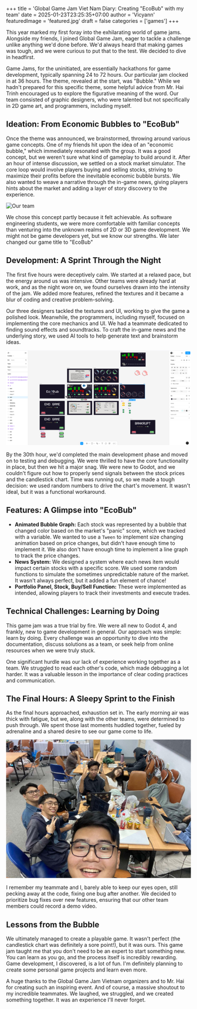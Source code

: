 +++
title = 'Global Game Jam Viet Nam Diary: Creating "EcoBub" with my team'
date = 2025-01-23T23:25:35+07:00
author = 'Vicyann'
featuredImage = 'featured.jpg'
draft = false
categories = ['games']
+++

This year marked my first foray into the exhilarating world of game jams. Alongside my friends, I joined Global Game Jam, eager to tackle a challenge unlike anything we'd done before. We'd always heard that making games was tough, and we were curious to put that to the test. We decided to dive in headfirst.

Game Jams, for the uninitiated, are essentially hackathons for game development, typically spanning 24 to 72 hours. Our particular jam clocked in at 36 hours. The theme, revealed at the start, was "Bubble." While we hadn't prepared for this specific theme, some helpful advice from Mr. Hai Trinh encouraged us to explore the figurative meaning of the word. Our team consisted of graphic designers, who were talented but not specifically in 2D game art, and programmers, including myself.

## Ideation: From Economic Bubbles to "EcoBub"

Once the theme was announced, we brainstormed, throwing around various game concepts. One of my friends hit upon the idea of an "economic bubble," which immediately resonated with the group. It was a good concept, but we weren't sure what kind of gameplay to build around it. After an hour of intense discussion, we settled on a stock market simulator. The core loop would involve players buying and selling stocks, striving to maximize their profits before the inevitable economic bubble bursts. We also wanted to weave a narrative through the in-game news, giving players hints about the market and adding a layer of story discovery to the experience.

![Our team](team.jpg)

We chose this concept partly because it felt achievable. As software engineering students, we were more comfortable with familiar concepts than venturing into the unknown realms of 2D or 3D game development. We might not be game developers yet, but we know our strengths. We later changed our game title to "EcoBub"

## Development: A Sprint Through the Night

The first five hours were deceptively calm. We started at a relaxed pace, but the energy around us was intensive. Other teams were already hard at work, and as the night wore on, we found ourselves drawn into the intensity of the jam. We added more features, refined the textures and it became a blur of coding and creative problem-solving.

Our three designers tackled the textures and UI, working to give the game a polished look. Meanwhile, the programmers, including myself, focused on implementing the core mechanics and UI. We had a teammate dedicated to finding sound effects and soundtracks. To craft the in-game news and the underlying story, we used AI tools to help generate text and brainstorm ideas.

![EcoBub Figma Design](figma.png)

By the 30th hour, we'd completed the main development phase and moved on to testing and debugging. We were thrilled to have the core functionality in place, but then we hit a major snag. We were new to Godot, and we couldn't figure out how to properly send signals between the stock prices and the candlestick chart. Time was running out, so we made a tough decision: we used random numbers to drive the chart's movement. It wasn't ideal, but it was a functional workaround.

## Features: A Glimpse into "EcoBub"

- **Animated Bubble Graph:** Each stock was represented by a bubble that changed color based on the market's "panic" score, which we tracked with a variable. We wanted to use a `Tween` to implement size changing animation based on price changes, but didn't have enough time to implement it. We also don't have enough time to implement a line graph to track the price changes.
- **News System:** We designed a system where each news item would impact certain stocks with a specific score. We used some random functions to simulate the sometimes unpredictable nature of the market. It wasn't always perfect, but it added a fun element of chance!
- **Portfolio Panel, Stock, Buy/Sell Function:** These were implemented as intended, allowing players to track their investments and execute trades.

## Technical Challenges: Learning by Doing

This game jam was a true trial by fire. We were all new to Godot 4, and frankly, new to game development in general. Our approach was simple: learn by doing. Every challenge was an opportunity to dive into the documentation, discuss solutions as a team, or seek help from online resources when we were truly stuck.

One significant hurdle was our lack of experience working together as a team. We struggled to read each other's code, which made debugging a lot harder. It was a valuable lesson in the importance of clear coding practices and communication.

## The Final Hours: A Sleepy Sprint to the Finish

As the final hours approached, exhaustion set in. The early morning air was thick with fatigue, but we, along with the other teams, were determined to push through. We spent those last moments huddled together, fueled by adrenaline and a shared desire to see our game come to life.

![Our team at 3am](3am.jpg)

I remember my teammate and I, barely able to keep our eyes open, still pecking away at the code, fixing one bug after another. We decided to prioritize bug fixes over new features, ensuring that our other team members could record a demo video.

## Lessons from the Bubble

We ultimately managed to create a playable game. It wasn't perfect (the candlestick chart was definitely a sore point!), but it was ours. This game jam taught me that you don't need to be an expert to start something new. You can learn as you go, and the process itself is incredibly rewarding. Game development, I discovered, is a lot of fun. I'm definitely planning to create some personal game projects and learn even more.

A huge thanks to the Global Game Jam Vietnam organizers and to Mr. Hai for creating such an inspiring event. And of course, a massive shoutout to my incredible teammates. We laughed, we struggled, and we created something together. It was an experience I'll never forget.
